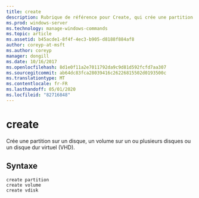 ```yaml
---
title: create
description: Rubrique de référence pour Create, qui crée une partition sur un disque, un volume sur un ou plusieurs disques ou un disque dur virtuel (VHD).
ms.prod: windows-server
ms.technology: manage-windows-commands
ms.topic: article
ms.assetid: b45acde1-8f4f-4ec3-b905-d8188f884af8
author: coreyp-at-msft
ms.author: coreyp
manager: dongill
ms.date: 10/16/2017
ms.openlocfilehash: 8d1e0f11a2e7011792da9c9d81d592fcfd7aa307
ms.sourcegitcommit: ab64dc83fca28039416c26226815502d0193500c
ms.translationtype: MT
ms.contentlocale: fr-FR
ms.lasthandoff: 05/01/2020
ms.locfileid: "82716848"
---
```

# <a name="create"></a>create

Crée une partition sur un disque, un volume sur un ou plusieurs disques ou un disque dur virtuel (VHD).

## <a name="syntax"></a>Syntaxe

```
create partition
create volume
create vdisk
```
